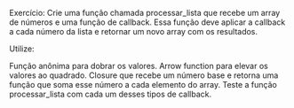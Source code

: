 Exercício:
Crie uma função chamada processar_lista que recebe um array de números e uma função de callback. Essa função deve aplicar a callback a cada número da lista e retornar um novo array com os resultados.

Utilize:

Função anônima para dobrar os valores.
Arrow function para elevar os valores ao quadrado.
Closure que recebe um número base e retorna uma função que soma esse número a cada elemento do array.
Teste a função processar_lista com cada um desses tipos de callback.